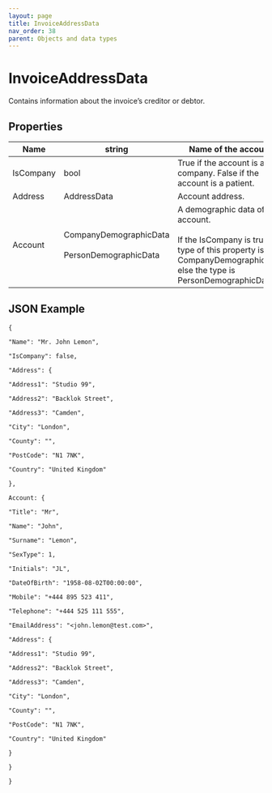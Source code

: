 ```yaml
---
layout: page
title: InvoiceAddressData
nav_order: 38
parent: Objects and data types
---
```


# InvoiceAddressData

Contains information about the invoice’s creditor or debtor.

## Properties

| Name | string | Name of the account. |
| --- | --- | --- |
| IsCompany | bool | True if the account is a company. False if the account is a patient. |
| Address | AddressData | Account address. |
| Account | CompanyDemographicData<br><br>PersonDemographicData | A demographic data of the account.<br><br>If the IsCompany is true, the type of this property is CompanyDemographicData, else the type is PersonDemographicData. |

## JSON Example

```
{

"Name": "Mr. John Lemon",

"IsCompany": false,

"Address": {

"Address1": "Studio 99",

"Address2": "Backlok Street",

"Address3": "Camden",

"City": "London",

"County": "",

"PostCode": "N1 7NK",

"Country": "United Kingdom"

},

Account: {

"Title": "Mr",

"Name": "John",

"Surname": "Lemon",

"SexType": 1,

"Initials": "JL",

"DateOfBirth": "1958-08-02T00:00:00",

"Mobile": "+444 895 523 411",

"Telephone": "+444 525 111 555",

"EmailAddress": "<john.lemon@test.com>",

"Address": {

"Address1": "Studio 99",

"Address2": "Backlok Street",

"Address3": "Camden",

"City": "London",

"County": "",

"PostCode": "N1 7NK",

"Country": "United Kingdom"

}

}

}
```
